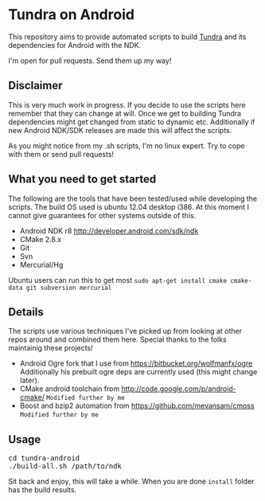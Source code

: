 Tundra on Android
=================

This repository aims to provide automated scripts to build [Tundra] and its dependencies for Android with the NDK.

I'm open for pull requests. Send them up my way!

Disclaimer
----------

This is very much work in progress. If you decide to use the scripts here remember that they can change at will. Once we get to building Tundra dependencies might get changed from static to dynamic etc. Additionally if new Android NDK/SDK releases are made this will affect the scripts.

As you might notice from my .sh scripts, I'm no linux expert. Try to cope with them or send pull requests!

What you need to get started
----------------------------

The following are the tools that have been tested/used while developing the scripts. The build OS used is ubuntu 12.04 desktop i386. At this moment I cannot give guarantees for other systems outside of this.

* Android NDK r8 http://developer.android.com/sdk/ndk
* CMake 2.8.x
* Git
* Svn
* Mercurial/Hg

Ubuntu users can run this to get most `sudo apt-get install cmake cmake-data git subversion mercurial`

Details
-------

The scripts use various techniques I've picked up from looking at other repos around and combined them here. Special thanks to the folks maintainig these projects!

* Android Ogre fork that I use from https://bitbucket.org/wolfmanfx/ogre Additionally his prebuilt ogre deps are currently used (this might change later).
* CMake android toolchain from http://code.google.com/p/android-cmake/ `Modified further by me`
* Boost and bzip2 automation from https://github.com/mevansam/cmoss `Modified further by me`

Usage
-----

<pre>
cd tundra-android
./build-all.sh /path/to/ndk
</pre>

Sit back and enjoy, this will take a while. When you are done `install` folder has the build results.


[Tundra]: https://github.com/realXtend/naali/tree/tundra2 "Tundra"

